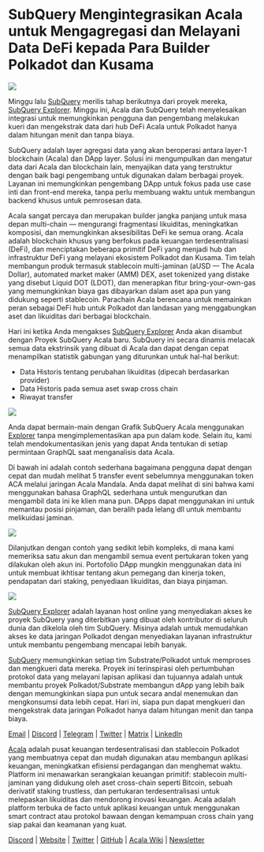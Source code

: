 # SubQuery Mengintegrasikan Acala untuk Mengagregasi dan Melayani Data DeFi kepada Para Builder Polkadot dan Kusama

![](https://miro.medium.com/max/1400/1*cg4kJs0WEcyPP73EAtHomA.png)

Minggu lalu [SubQuery](https://www.subquery.network/) merilis tahap berikutnya dari proyek mereka, [SubQuery Explorer](https://explorer.subquery.network/). Minggu ini, Acala dan SubQuery telah menyelesaikan integrasi untuk memungkinkan pengguna dan pengembang melakukan kueri dan mengekstrak data dari hub DeFi Acala untuk Polkadot hanya dalam hitungan menit dan tanpa biaya.

SubQuery adalah layer agregasi data yang akan beroperasi antara layer-1 blockchain (Acala) dan DApp layer. Solusi ini mengumpulkan dan mengatur data dari Acala dan blockchain lain, menyajikan data yang terstruktur dengan baik bagi pengembang untuk digunakan dalam berbagai proyek. Layanan ini memungkinkan pengembang DApp untuk fokus pada use case inti dan front-end mereka, tanpa perlu membuang waktu untuk membangun backend khusus untuk pemrosesan data.

Acala sangat percaya dan merupakan builder jangka panjang untuk masa depan multi-chain — mengurangi fragmentasi likuiditas, meningkatkan komposisi, dan memungkinkan aksesibilitas DeFi ke semua orang. Acala adalah blockchain khusus yang berfokus pada keuangan terdesentralisasi (DeFi), dan menciptakan beberapa primitif DeFi yang menjadi hub dan infrastruktur DeFi yang melayani ekosistem Polkadot dan Kusama. Tim telah membangun produk termasuk stablecoin multi-jaminan (aUSD — The Acala Dollar), automated market maker (AMM) DEX, aset tokenized yang distake yang disebut Liquid DOT (LDOT), dan menerapkan fitur bring-your-own-gas yang memungkinkan biaya gas dibayarkan dalam aset apa pun yang didukung seperti stablecoin. Parachain Acala berencana untuk memainkan peran sebagai DeFi hub untuk Polkadot dan landasan yang menggabungkan aset dan likuiditas dari berbagai blockchain.

Hari ini ketika Anda mengakses [SubQuery Explorer](https://explorer.subquery.network/) Anda akan disambut dengan Proyek SubQuery Acala baru. SubQuery ini secara dinamis melacak semua data ekstrinsik yang dibuat di Acala dan dapat dengan cepat menampilkan statistik gabungan yang diturunkan untuk hal-hal berikut:

-   Data Historis tentang perubahan likuiditas (dipecah berdasarkan provider)
-   Data Historis pada semua aset swap cross chain
-   Riwayat transfer

![](https://miro.medium.com/max/1400/0*sXPljA1RE754fuDQ)

Anda dapat bermain-main dengan Grafik SubQuery Acala menggunakan [Explorer](https://explorer.subquery.network/) tanpa mengimplementasikan apa pun dalam kode. Selain itu, kami telah mendokumentasikan jenis yang dapat Anda tentukan di setiap permintaan GraphQL saat menganalisis data Acala.

Di bawah ini adalah contoh sederhana bagaimana pengguna dapat dengan cepat dan mudah melihat 5 transfer event sebelumnya menggunakan token ACA melalui jaringan Acala Mandala. Anda dapat melihat di sini bahwa kami menggunakan bahasa GraphQL sederhana untuk mengurutkan dan mengambil data ini ke klien mana pun. DApps dapat menggunakan ini untuk memantau posisi pinjaman, dan beralih pada lelang dll untuk membantu melikuidasi jaminan.

![](https://miro.medium.com/max/1400/0*zlxPf2tz8DVX95kY)

Dilanjutkan dengan contoh yang sedikit lebih kompleks, di mana kami memeriksa satu akun dan mengambil semua event pertukaran token yang dilakukan oleh akun ini. Portofolio DApp mungkin menggunakan data ini untuk membuat ikhtisar tentang akun pemegang dan kinerja token, pendapatan dari staking, penyediaan likuiditas, dan biaya pinjaman.

![](https://miro.medium.com/max/1400/0*hdTbn41vDvIYuv3_)

[SubQuery Explorer](https://explorer.subquery.network/) adalah layanan host online yang menyediakan akses ke proyek SubQuery yang diterbitkan yang dibuat oleh kontributor di seluruh dunia dan dikelola oleh tim SubQuery. Misinya adalah untuk memudahkan akses ke data jaringan Polkadot dengan menyediakan layanan infrastruktur untuk membantu pengembang mencapai lebih banyak.

[SubQuery](https://www.subquery.network/) memungkinkan setiap tim Substrate/Polkadot untuk memproses dan mengkueri data mereka. Proyek ini terinspirasi oleh pertumbuhan protokol data yang melayani lapisan aplikasi dan tujuannya adalah untuk membantu proyek Polkadot/Substrate membangun dApp yang lebih baik dengan memungkinkan siapa pun untuk secara andal menemukan dan mengkonsumsi data lebih cepat. Hari ini, siapa pun dapat mengkueri dan mengekstrak data jaringan Polkadot hanya dalam hitungan menit dan tanpa biaya.

[Email](mailto:hello@subquery.network) | [Discord](https://discord.com/invite/78zg8aBSMG) | [Telegram](https://t.me/subquerynetwork) | [Twitter](https://twitter.com/subquerynetwork) | [Matrix](https://matrix.to/#/#subquery:matrix.org) | [LinkedIn](https://www.linkedin.com/company/subquery)

[Acala](http://acala.network/) adalah pusat keuangan terdesentralisasi dan stablecoin Polkadot yang membuatnya cepat dan mudah digunakan atau membangun aplikasi keuangan, meningkatkan efisiensi perdagangan dan menghemat waktu. Platform ini menawarkan serangkaian keuangan primitif: stablecoin multi-jaminan yang didukung oleh aset cross-chain seperti Bitcoin, sebuah derivatif staking trustless, dan pertukaran terdesentralisasi untuk melepaskan likuiditas dan mendorong inovasi keuangan. Acala adalah platform terbuka de facto untuk aplikasi keuangan untuk menggunakan smart contract atau protokol bawaan dengan kemampuan cross chain yang siap pakai dan keamanan yang kuat.

[Discord](https://discord.gg/vdbFVCH) | [Website](https://acala.network/) | [Twitter](https://twitter.com/AcalaNetwork) | [GitHub](https://github.com/AcalaNetwork/Acala) | [Acala Wiki](https://github.com/AcalaNetwork/Acala/wiki) | [Newsletter](https://share.hsforms.com/1X9RxkXk-R62I0VNbATaDXw4h8qc)